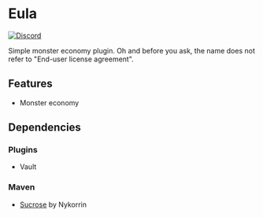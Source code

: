 # Eula
[![Discord](https://img.shields.io/discord/213517939343622146.svg?colorB=7289da&label=discord&logo=discord&logoColor=white)](https://discord.gg/NWwF2Qs)

Simple monster economy plugin. Oh and before you ask, the name does not refer to "End-user license agreement".

## Features
* Monster economy

## Dependencies
### Plugins
* Vault

### Maven
* [Sucrose](https://github.com/Nykorrin/Sucrose) by Nykorrin
